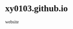 # xy0103.github.io
website
<!DOCTYPE html>
<html lang="zh-cmn-Hans">
    <meta charset="UTF-8">
    <meta name="viewport" content="width=device-width,initial-scale=1,user-scalable=0">
    <title>定位及路径规划</title>
    <script type="text/javascript" src="git://api.map.baidu.com/api?v=2.0&ak=Gb8UG14xNoglxHENIgUEowGQb2nvOViE"></script>  
    <script src="git://cdn.bootcss.com/jquery/1.11.1/jquery.min.js"></script><!--调用jQuery-->
 
  <style type="text/css">
        body, html,#allmap {width: 100%;height: 100%;overflow: hidden;margin:0;font-family:"微软雅黑";}
    </style> 
 
</head>
 
<body>  
   <div id="allmap"></div>
</body>  
</html>  
<script type="text/javascript">  
 
    var map = new BMap.Map("allmap");  
    var point = new BMap.Point(106.338329,29.605468);
    map.centerAndZoom(point, 16);  
    map.enableScrollWheelZoom(); 
 
    var myIcon = new BMap.Icon("myicon.png",new BMap.Size(30,30),{
        anchor: new BMap.Size(10,10)    
    });
 
    var marker=new BMap.Marker(point,{icon: myIcon});  
    map.addOverlay(marker);  
 
    var geolocation = new BMap.Geolocation();
    geolocation.getCurrentPosition(function(r){
        if(this.getStatus() == BMAP_STATUS_SUCCESS){
            var mk = new BMap.Marker(r.point);
            map.addOverlay(mk);
            //map.panTo(r.point);//地图中心点移到当前位置
            var latCurrent = r.point.lat;
            var lngCurrent = r.point.lng;
            //alert('我的位置：'+ latCurrent + ',' + lngCurrent);
 
            location.href="git://api.map.baidu.com/direction?origin="+latCurrent+","+lngCurrent+"&destination=29.605468,106.338329&mode=driving&region=重庆&output=html";
 
        }
        else {
            alert('failed'+this.getStatus());
        }        
    },{enableHighAccuracy: true})
 
 
    map.addOverlay(marker);  
    var licontent="<b>沙坪坝消防支队</b><br>";  
              
    var opts = { 
        width : 200,
        height: 80,
    };         
    var  infoWindow = new BMap.InfoWindow(licontent, opts);  
    marker.openInfoWindow(infoWindow);  
    marker.addEventListener('click',function(){
        marker.openInfoWindow(infoWindow);
    });  
 
</script>
